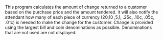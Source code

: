 This program calculates the amount of change returned to a customer 
based on the purchase price and the amount tendered. It will also notify the attendant 
how many of each piece of currency ($20 ,$10 ,$5 ,$1, .25c, .10c, .05c, .01c) is needed 
to make the change for the customer. Change is provided using the largest bill 
and coin denominations as possible. Denominations that are not used are not displayed.

